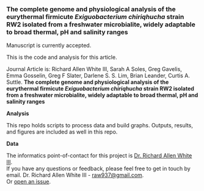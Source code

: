 ### The complete genome and physiological analysis of the eurythermal firmicute *Exiguobacterium chiriqhucha* strain RW2 isolated from a freshwater microbialite, widely adaptable to broad thermal, pH and salinity ranges

Manuscript is currently accepted.

This is the code and analysis for this article. 

Journal Article is: Richard Allen White III, Sarah A Soles, Greg Gavelis, Emma Gosselin, Greg F Slater, Darlene S. S. Lim, Brian Leander, Curtis A. Suttle. **The complete genome and physiological analysis of the eurythermal firmicute *Exiguobacterium chiriqhucha* strain RW2 isolated from a freshwater microbialite, widely adaptable to broad thermal, pH and salinity ranges**

**Analysis**

This repo holds scripts to process data and build graphs. Outputs, results, and figures are included as well in this repo. 

**Data**

The informatics point-of-contact for this project is [Dr. Richard Allen White III](https://github.com/raw937).<br />
If you have any questions or feedback, please feel free to get in touch by email. 
Dr. Richard Allen White III - raw937@gmail.com.  <br />
Or [open an issue](https://github.com/raw937/strain_RW2/issues).
